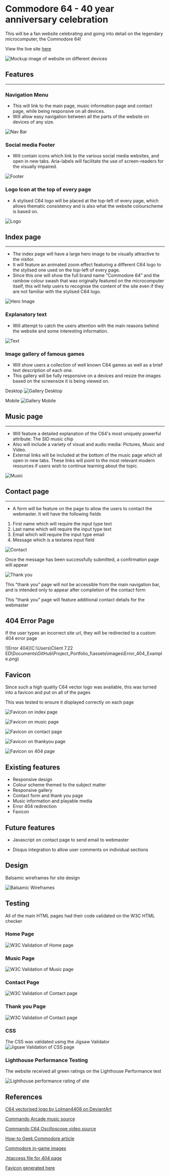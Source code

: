# Commodore 64 - 40 year anniversary celebration

This will be a fan website celebrating and going into detail on the legendary microcomputer, the Commodore 64!

View the live site [here](https://daveguthib.github.io/Project_Portfolio_1/) 

![Mockup image of website on different devices](https://raw.githubusercontent.com/DaveGutHib/Project_Portfolio_1/main/docs/mockup.png)


## Features
---

### Navigation Menu
- This will link to the main page, music information page and contact page, while being responsive on all devices.
- Will allow easy navigation between all the parts of the website on devices of any size.

![Nav Bar](https://raw.githubusercontent.com/DaveGutHib/Project_Portfolio_1/main/docs/home_navbar.png)


### Social media Footer
- Will contain icons which link to the various social media websites, and open in new tabs. Aria-labels will facilitate the use of screen-readers for the visually impaired.

![Footer](https://raw.githubusercontent.com/DaveGutHib/Project_Portfolio_1/main/docs/home_footer.png)

### Logo Icon at the top of every page
- A stylised C64 logo will be placed at the top-left of every page, which allows thematic consistency and is also what the website colourscheme is based on.

![Logo](https://raw.githubusercontent.com/DaveGutHib/Project_Portfolio_1/main/docs/home_logo.png)

## Index page
---
- The index page will have a large hero image to be visually attractive to the visitor.
- It will feature an animated zoom effect featuring a different C64 logo to the stylised one used on the top-left of every page.
- Since this one will show the full brand name "Commodore 64" and the rainbow colour swash that was originally featured on the microcomputer itself, this will help users to recognise the content of the site even if they are not familiar with the stylised C64 logo.

![Hero Image](https://raw.githubusercontent.com/DaveGutHib/Project_Portfolio_1/main/docs/home_hero.png)

### Explanatory text

- Will attempt to catch the users attention with the main reasons behind the website and some interesting information.

![Text](https://raw.githubusercontent.com/DaveGutHib/Project_Portfolio_1/main/docs/home_text.png)

### Image gallery of famous games

- Will show users a collection of well known C64 games as well as a brief text description of each one.
- This gallery will be fully responsive on a devices and resize the images based on the screensize it is being viewed on.

Desktop
![Gallery Desktop](https://raw.githubusercontent.com/DaveGutHib/Project_Portfolio_1/main/docs/home_gallery_desktop.png)

Mobile
![Gallery Mobile](https://raw.githubusercontent.com/DaveGutHib/Project_Portfolio_1/main/docs/home_gallery_mobile.png)



## Music page
---

-  Will feature a detailed explanation of the C64's most uniquely powerful attribute: The SID music chip
- Also will include a variety of visual and audio media: Pictures, Music and Video.
- External links will be included at the bottom of the music page which all open in new tabs. These links will point to the most relevant modern resources if users wish to continue learning about the topic.

![Music](https://raw.githubusercontent.com/DaveGutHib/Project_Portfolio_1/main/docs/music.png)

## Contact page
---

- A form will be feature on the page to allow the users to contact the webmaster. It will have the following fields
1. First name which will require the input type text
2. Last name which will require the input type text
3. Email which will require the input type email
4. Message which is a textarea input field

![Contact](https://raw.githubusercontent.com/DaveGutHib/Project_Portfolio_1/main/docs/contact.png
)

Once the message has been successfully submitted, a confirmation page will appear

![Thank you](https://raw.githubusercontent.com/DaveGutHib/Project_Portfolio_1/main/docs/thankyou.png)

This "thank you" page will not be accessible from the main navigation bar, and is intended only to appear after completion of the contact form

This "thank you" page will feature additional contact details for the webmaster

## 404 Error Page

If the user types an incorrect site url, they will be redirected to a custom 404 error page

![Error 404](C:\Users\Client 7.22 ED\Documents\GitHub\Project_Portfolio_1\assets\images\Error_404_Example.png)

## Favicon

Since such a high quality C64 vector logo was available, this was turned into a favicon and put on all of the pages

This was tested to ensure it displayed correctly on each page

![Favicon on index page](https://raw.githubusercontent.com/DaveGutHib/Project_Portfolio_1/main/docs/favicon_id.png)

![Favicon on music page](https://raw.githubusercontent.com/DaveGutHib/Project_Portfolio_1/main/docs/favicon_ms.png)

![Favicon on contact page](https://raw.githubusercontent.com/DaveGutHib/Project_Portfolio_1/main/docs/favicon_ct.png)

![Favicon on thankyou page](https://raw.githubusercontent.com/DaveGutHib/Project_Portfolio_1/main/docs/favicon_ty.png)

![Favicon on 404 page](https://raw.githubusercontent.com/DaveGutHib/Project_Portfolio_1/main/docs/favicon_404.png)



## Existing features

- Responsive design
- Colour scheme themed to the subject matter
- Responsive gallery
- Contact form and thank you page
- Music information and playable media
- Error 404 redirection
- Favicon

## Future features

- Javascript on contact page to send email to webmaster

- Disqus integration to allow user comments on individual sections

## Design

Balsamic wireframes for site design

![Balsamic Wireframes](https://raw.githubusercontent.com/DaveGutHib/Project_Portfolio_1/main/docs/Wireframes_All.png)



## Testing

All of the main HTML pages had their code validated on the W3C HTML checker

### Home Page
![W3C Validation of Home page](https://raw.githubusercontent.com/DaveGutHib/Project_Portfolio_1/main/docs/index_html_w3c_validated.png)

### Music Page
![W3C Validation of Music page](https://raw.githubusercontent.com/DaveGutHib/Project_Portfolio_1/main/docs/music_html_w3c_validated.png)

### Contact Page
![W3C Validation of Contact page](https://raw.githubusercontent.com/DaveGutHib/Project_Portfolio_1/main/docs/contact_html_w3c_validated.png)

### Thank you Page
![W3C Validation of Contact page](https://raw.githubusercontent.com/DaveGutHib/Project_Portfolio_1/main/docs/thankyou_html_w3c_validated.png)

### CSS

The CSS was validated using the Jigsaw Validator
![Jigsaw Validation of CSS page](https://raw.githubusercontent.com/DaveGutHib/Project_Portfolio_1/main/docs/css_jigsaw_validated.png)


### Lighthouse Performance Testing

The website received all green ratings on the Lighthouse Performance test

![Lighthouse performance rating of site](https://raw.githubusercontent.com/DaveGutHib/Project_Portfolio_1/main/docs/Lighthouse_report.png)



## References




[C64 vectorised logo by Lolman4408 on DeviantArt ](https://www.deviantart.com/lolman4408/art/Commodore-64-logo-vectorized-694733898)

[Commando Arcade music source ](https://www.youtube.com/watch?v=qX0rW4bKp3U)

[Commando C64 Oscilloscope video source ](https://www.youtube.com/watch?v=bCp_sG-haP0)

[How-to Geek Commodore article](https://www.howtogeek.com/820304/the-best-selling-pc-of-all-time-commodore-64-turns-40/)

[Commodore in-game images](http://www.cbmitapages.it/c64/games/games.htm)

[.htaccess file for 404 page](https://www.inmotionhosting.com/support/website/set-custom-404-page/)

[Favicon generated here](https://favicon.io/)



